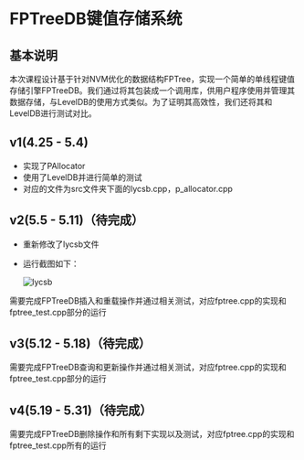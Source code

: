 # FPTreeDB键值存储系统

## 基本说明

本次课程设计基于针对NVM优化的数据结构FPTree，实现一个简单的单线程键值存储引擎FPTreeDB。我们通过将其包装成一个调用库，供用户程序使用并管理其数据存储，与LevelDB的使用方式类似。为了证明其高效性，我们还将其和LevelDB进行测试对比。

## v1(4.25 - 5.4)

- 实现了PAllocator
- 使用了LevelDB并进行简单的测试
- 对应的文件为src文件夹下面的lycsb.cpp，p_allocator.cpp

## v2(5.5 - 5.11)（待完成）

- 重新修改了lycsb文件

- 运行截图如下：

  ![lycsb](https://github.com/kjhmh2/database418/blob/v3/pic/lycsb.JPG)


需要完成FPTreeDB插入和重载操作并通过相关测试，对应fptree.cpp的实现和fptree_test.cpp部分的运行

## v3(5.12 - 5.18)（待完成）

需要完成FPTreeDB查询和更新操作并通过相关测试，对应fptree.cpp的实现和fptree_test.cpp部分的运行

## v4(5.19 - 5.31)（待完成）

需要完成FPTreeDB删除操作和所有剩下实现以及测试，对应fptree.cpp的实现和fptree_test.cpp所有的运行

